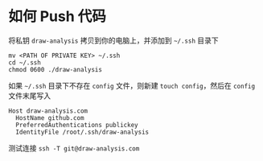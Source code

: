 # 如何 Push 代码

将私钥 `draw-analysis` 拷贝到你的电脑上，并添加到 `~/.ssh` 目录下

```shell
mv <PATH OF PRIVATE KEY> ~/.ssh
cd ~/.ssh
chmod 0600 ./draw-analysis
```

如果 `~/.ssh` 目录下不存在 `config` 文件，则新建 `touch config`，然后在 `config` 文件末尾写入

```shell
Host draw-analysis.com
  HostName github.com
  PreferredAuthentications publickey
  IdentityFile /root/.ssh/draw-analysis
```

测试连接 `ssh -T git@draw-analysis.com`